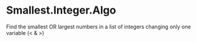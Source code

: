 # Smallest.Integer.Algo
Find the smallest OR largest numbers in a list of integers changing only one variable (< & >)
